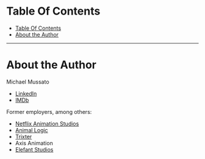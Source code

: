# Table Of Contents

<!-- TOC -->
* [Table Of Contents](#table-of-contents)
* [About the Author](#about-the-author)
<!-- TOC -->

---

# About the Author

Michael Mussato
- [LinkedIn](https://www.linkedin.com/in/michael-mussato-815902190/)
- [IMDb](https://www.imdb.com/name/nm5961264/)

Former employers, among others:
- [Netflix Animation Studios](https://www.netflixanimation.com/)
- [Animal Logic](https://animallogic.com/)
- [Trixter](https://www.trixter.de/)
- Axis Animation
- [Elefant Studios](http://www.elefantstudios.ch/)
